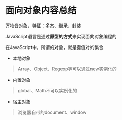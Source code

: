 # 面向对象内容总结

万物皆对象，特征：多态、继承、封装

JavaScript语言是通过**原型的方式**来实现面向对象编程的

在JavaScript中，所谓的对象，就是键值对的集合

* 本地对象

> Array、Object、Regexp等可以通过new实例化的

* 内置对象

> global、Math不可以实例化的

* 宿主对象

> 浏览器自带的document、window



